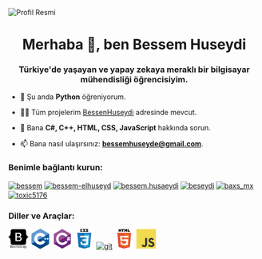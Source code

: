![Profil Resmi](https://as1.ftcdn.net/v2/jpg/04/47/17/68/1000_F_447176828_7Leejwia38M4u7OA3EdTGjwWapEwTHx0.jpg)
<h1 align="center">Merhaba 👋, ben Bessem Huseydi</h1>
<h3 align="center">Türkiye'de yaşayan ve yapay zekaya meraklı bir bilgisayar mühendisliği öğrencisiyim.</h3>

- 🌱 Şu anda **Python** öğreniyorum.

- 👨‍💻 Tüm projelerim [BessenHuseydi](https://github.com/BessenHuseydi) adresinde mevcut.

- 💬 Bana **C#, C++, HTML, CSS, JavaScript** hakkında sorun.

- 📫 Bana nasıl ulaşırsınız: **bessemhuseyde@gmail.com**.

<h3 align="left">Benimle bağlantı kurun:</h3>
<p align="left">
<a href="https://twitter.com/bessem" target="_blank"><img align="center" src="https://raw.githubusercontent.com/rahuldkjain/github-profile-readme-generator/master/src/images/icons/Social/twitter.svg" alt="bessem" height="30" width="40" /></a>
<a href="https://linkedin.com/in/bessem-elhuseyd" target="_blank"><img align="center" src="https://raw.githubusercontent.com/rahuldkjain/github-profile-readme-generator/master/src/images/icons/Social/linked-in-alt.svg" alt="bessem-elhuseyd" height="30" width="40" /></a>
<a href="https://fb.com/bessem.husaeydi" target="_blank"><img align="center" src="https://raw.githubusercontent.com/rahuldkjain/github-profile-readme-generator/master/src/images/icons/Social/facebook.svg" alt="bessem.husaeydi" height="30" width="40" /></a>
<a href="https://instagram.com/beseydi" target="_blank"><img align="center" src="https://raw.githubusercontent.com/rahuldkjain/github-profile-readme-generator/master/src/images/icons/Social/instagram.svg" alt="beseydi" height="30" width="40" /></a>
<a href="https://www.youtube.com/channel/UCAwz1-Wtbqw0e2WVI67O2og" target="_blank"><img align="center" src="https://raw.githubusercontent.com/rahuldkjain/github-profile-readme-generator/master/src/images/icons/Social/youtube.svg" alt="baxs_mx" height="30" width="40" /></a>
<a href="https://discord.gg/toxic5176" target="_blank"><img align="center" src="https://raw.githubusercontent.com/rahuldkjain/github-profile-readme-generator/master/src/images/icons/Social/discord.svg" alt="toxic5176" height="30" width="40" /></a>
</p>

<h3 align="left">Diller ve Araçlar:</h3>
<p align="left">
<a href="https://getbootstrap.com" target="_blank" rel="noreferrer"><img src="https://raw.githubusercontent.com/devicons/devicon/master/icons/bootstrap/bootstrap-plain-wordmark.svg" alt="bootstrap" width="40" height="40" /></a>
<a href="https://www.w3schools.com/cpp/" target="_blank" rel="noreferrer"><img src="https://raw.githubusercontent.com/devicons/devicon/master/icons/cplusplus/cplusplus-original.svg" alt="cplusplus" width="40" height="40" /></a>
<a href="https://www.w3schools.com/cs/" target="_blank" rel="noreferrer"><img src="https://raw.githubusercontent.com/devicons/devicon/master/icons/csharp/csharp-original.svg" alt="csharp" width="40" height="40" /></a>
<a href="https://www.w3schools.com/css/" target="_blank" rel="noreferrer"><img src="https://raw.githubusercontent.com/devicons/devicon/master/icons/css3/css3-original-wordmark.svg" alt="css3" width="40" height="40" /></a>
<a href="https://git-scm.com/" target="_blank" rel="noreferrer"><img src="https://www.vectorlogo.zone/logos/git-scm/git-scm-icon.svg" alt="git" width="40" height="40" /></a>
<a href="https://www.w3.org/html/" target="_blank" rel="noreferrer"><img src="https://raw.githubusercontent.com/devicons/devicon/master/icons/html5/html5-original-wordmark.svg" alt="html5" width="40" height="40" /></a>
<a href="https://developer.mozilla.org/en-US/docs/Web/JavaScript" target="_blank" rel="noreferrer"><img src="https://raw.githubusercontent.com/devicons/devicon/master/icons/javascript/javascript-original.svg" alt="javascript" width="40" height="40" /></a>
<a href="https
